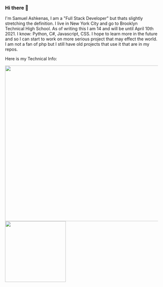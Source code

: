 ### Hi there 👋

I'm Samuel Ashkenas, I am a "Full Stack Developer" but thats slightly stretching the definition. I live in New York City and go to Brooklyn Technical High School. As of writing this I am 14 and will be until April 10th 2021. I know: Python, C#, Javascript, CSS. I hope to learn more in the future and so I can start to work on more serious project that may effect the world. I am not a fan of php but I still have old projects that use it that are in my repos. 


Here is my Technical Info:

<a href="https://github.com/anuraghazra/github-readme-stats">
    <img align="center" width="512" src="https://github-readme-stats.vercel.app/api?username=SamAsh11414&show_icons=true&theme=dracula&count_private=true" />
    <img align="center" height="200" src="https://github-readme-stats.vercel.app/api/top-langs/?username=SamAsh11414&theme=dark">
</div>
</a>
<!--
**SamAsh11414/SamAsh11414** is a ✨ _special_ ✨ repository because its `README.md` (this file) appears on your GitHub profile.

Here are some ideas to get you started:

- 🔭 I’m currently working on ...
- 🌱 I’m currently learning ...
- 👯 I’m looking to collaborate on ...
- 🤔 I’m looking for help with ...
- 💬 Ask me about ...
- 📫 How to reach me: ...
- 😄 Pronouns: ...
- ⚡ Fun fact: ...
-->
